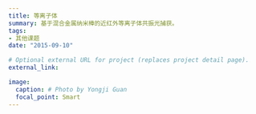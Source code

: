 ```yaml
---
title: 等离子体
summary: 基于混合金属纳米棒的近红外等离子体共振光捕获。
tags:
- 其他课题
date: "2015-09-10"

# Optional external URL for project (replaces project detail page).
external_link: 

image:
  caption: # Photo by Yongji Guan
  focal_point: Smart
---
```

